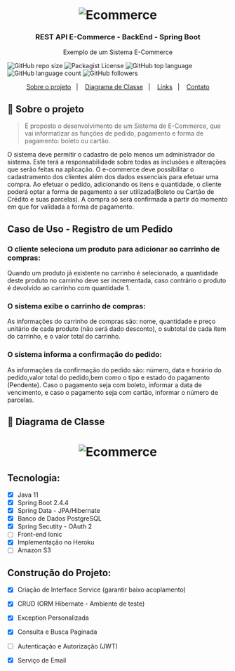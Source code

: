 <h1 align="center">
    <img alt="Ecommerce" src="https://github.com/JeffersonLuizCruz/financial/blob/main/src/main/resources/tamplates/ecommerce.png" />
</h1>

<h3 align="center">
  REST API E-Commerce - BackEnd - Spring Boot
</h3>

<p align="center">Exemplo de um Sistema E-Commerce</p>

![GitHub repo size](https://img.shields.io/github/repo-size/JeffersonLuizCruz/financial)  ![Packagist License](https://img.shields.io/packagist/l/JeffersonLuizCruz/financial)  ![GitHub top language](https://img.shields.io/github/languages/top/JeffersonLuizCruz/financial)  ![GitHub language count](https://img.shields.io/github/languages/count/JeffersonLuizCruz/financial?label=Linguagem%20de%20Programa%C3%A7%C3%A3o)  ![GitHub followers](https://img.shields.io/github/followers/JeffersonLuizCruz?style=social)

<p align="center">
  <a href="#-sobre">Sobre o projeto</a>&nbsp;&nbsp;&nbsp;|&nbsp;&nbsp;&nbsp;
  <a href="#-diagrama">Diagrama de Classe</a>&nbsp;&nbsp;&nbsp;|&nbsp;&nbsp;&nbsp;
  <a href="#-links">Links</a>&nbsp;&nbsp;&nbsp;|&nbsp;&nbsp;&nbsp;
  <a href="#-contato">Contato</a>
</p>

## :page_with_curl: Sobre o projeto <a name="-sobre"/></a>

> É proposto o desenvolvimento de um Sistema de E-Commerce, que vai informatizar as funções de pedido, pagamento e forma de pagamento: boleto ou cartão.

O sistema deve permitir o cadastro de pelo menos um administrador do sistema. Este terá a
responsabilidade sobre todas as inclusões e alterações que serão feitas na aplicação. O e-commerce deve possibilitar o cadastramento dos clientes além dos dados essenciais para efetuar uma compra. Ao efetuar o pedido, adicionando os itens e quantidade, o cliente poderá optar a forma de pagamento a ser utilizada(Boleto ou Cartão de Crédito e suas parcelas). A compra só será confirmada a partir do momento em que for validada a forma de pagamento.

## Caso de Uso - Registro de um Pedido

### O cliente seleciona um produto para adicionar ao carrinho de compras:
Quando um produto já existente no carrinho é selecionado, a quantidade deste produto no carrinho deve ser incrementada, caso contrário o produto é devolvido ao carrinho com quantidade 1.

### O sistema exibe o carrinho de compras:
As informações do carrinho de compras são: nome, quantidade e preço unitário de cada produto (não será dado desconto), o subtotal de cada item do carrinho, e o valor total do carrinho.

### O sistema informa a confirmação do pedido:
As informações da confirmação do pedido são: número, data e horário do pedido,valor total do pedido,bem como o tipo e estado do pagamento (Pendente). Caso o pagamento seja com boleto, informar a data de vencimento, e caso o pagamento seja com cartão, informar o número de parcelas.


## :page_with_curl: Diagrama de Classe <a name="-diagrama"/></a>
<h1 align="center">
    <img alt="Ecommerce" src="https://github.com/JeffersonLuizCruz/financial/blob/main/src/main/resources/tamplates/Classe%20UML3.png" />
</h1>

## Tecnologia:
- [x] Java 11<br>
- [x] Spring Boot 2.4.4<br>
- [x] Spring Data - JPA/Hibernate<br>
- [x] Banco de Dados PostgreSQL<br>
- [x] Spring Secutity - OAuth 2<br>
- [ ] Front-end Ionic<br>
- [x] Implementação no Heroku<br>
- [ ] Amazon S3<br>

## Construção do Projeto:
- [x] Criação de Interface Service (garantir baixo acoplamento)<br>
- [x] CRUD (ORM Hibernate - Ambiente de teste)<br>
- [x] Exception Personalizada
- [x] Consulta e Busca Paginada
- [ ] Autenticação e Autorização (JWT)
- [x] Serviço de Email


